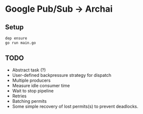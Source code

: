 # Google Pub/Sub -> Archai

## Setup

```bash
dep ensure
go run main.go
```


## TODO

- Abstract task (?)
- User-defined backpressure strategy for dispatch
- Multiple producers
- Measure idle consumer time
- Wait to stop pipeline
- Retries
- Batching permits
- Some simple recovery of lost permits(s) to prevent deadlocks.

